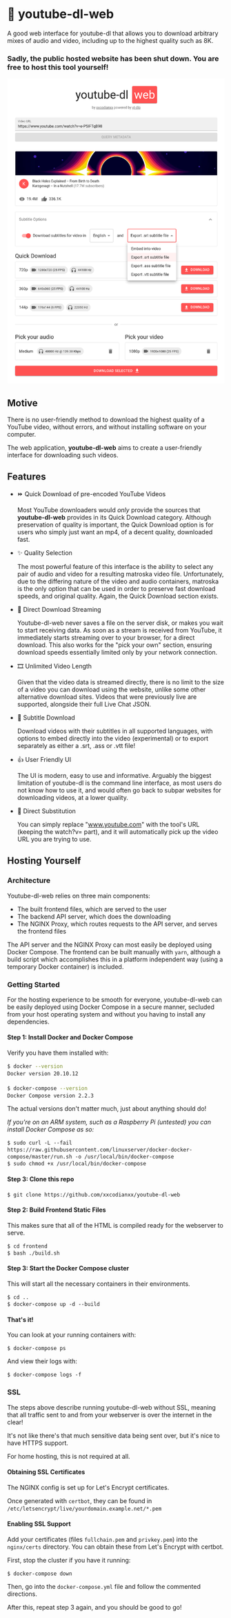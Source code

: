 # 🚀 youtube-dl-web
A good web interface for youtube-dl that allows you to download arbitrary mixes of audio and video, including up to the highest quality such as 8K.

### Sadly, the public hosted website has been shut down. You are free to host this tool yourself!
![Screenshot of the Webpage](images/screenshot_front.png)

## Motive
There is no user-friendly method to download the highest quality of a YouTube video, without errors, and without installing software on your computer.

The web application, **youtube-dl-web** aims to create a user-friendly interface for downloading such videos.

## Features
- ⏩ Quick Download of pre-encoded YouTube Videos
  
  Most YouTube downloaders would *only* provide the sources that **youtube-dl-web** provides in its Quick Download category.
  Although preservation of quality is important, the Quick Download option is for users who simply just want an mp4, of a decent
  quality, downloaded fast.
 
- ✨ Quality Selection

  The most powerful feature of this interface is the ability to select any pair of audio and video for a resulting matroska video file.
  Unfortunately, due to the differing nature of the video and audio containers, matroska is the only option that can be used in order to
  preserve fast download speeds, and original quality. Again, the Quick Download section exists.

- 📡 Direct Download Streaming

  Youtube-dl-web never saves a file on the server disk, or makes you wait to start receiving data. As soon as a stream is received from
  YouTube, it immediately starts streaming over to your browser, for a direct download. This also works for the "pick your own" section,
  ensuring download speeds essentially limited only by your network connection.
  
- 🎞️ Unlimited Video Length

  Given that the video data is streamed directly, there is no limit to the size of a video you can download using the website, unlike
  some other alternative download sites. Videos that were previously live are supported, alongside their full Live Chat JSON.

- 📢 Subtitle Download
  
  Download videos with their subtitles in all supported languages, with options to embed directly into the video (experimental) or to export separately as either a .srt, .ass or .vtt file!
  
- 👍 User Friendly UI
  
  The UI is modern, easy to use and informative. Arguably the biggest limitation of youtube-dl is the command line interface, as most users
  do not know how to use it, and would often go back to subpar websites for downloading videos, at a lower quality.

- 🔗 Direct Substitution

  You can simply replace "www.youtube.com" with the tool's URL (keeping the watch?v= part), and it will automatically pick up the video URL you
  are trying to use. 

## Hosting Yourself

### Architecture
Youtube-dl-web relies on three main components:

- The built frontend files, which are served to the user
- The backend API server, which does the downloading
- The NGINX Proxy, which routes requests to the API server, and serves the frontend files

The API server and the NGINX Proxy can most easily be deployed using Docker Compose.
The frontend can be built manually with `yarn`, although a build script
which accomplishes this in a platform independent way (using a temporary Docker container) is included.

### Getting Started
For the hosting experience to be smooth for everyone, youtube-dl-web can be easily deployed using Docker Compose in a secure manner, secluded from your host operating system and without you having to install any dependencies.

#### Step 1: Install Docker and Docker Compose
Verify you have them installed with:
```bash
$ docker --version
Docker version 20.10.12

$ docker-compose --version
Docker Compose version 2.2.3
```

The actual versions don't matter much, just about anything should do!

*If you're on an ARM system, such as a Raspberry Pi (untested) you can install Docker Compose as so:*
```
$ sudo curl -L --fail https://raw.githubusercontent.com/linuxserver/docker-docker-compose/master/run.sh -o /usr/local/bin/docker-compose
$ sudo chmod +x /usr/local/bin/docker-compose
```

#### Step 3: Clone this repo

```
$ git clone https://github.com/xxcodianxx/youtube-dl-web
```

#### Step 2: Build Frontend Static Files
This makes sure that all of the HTML is compiled ready for the
webserver to serve.
```
$ cd frontend
$ bash ./build.sh
```

#### Step 3: Start the Docker Compose cluster
This will start all the necessary containers in their environments.
```
$ cd ..
$ docker-compose up -d --build
```

#### That's it!

You can look at your running containers with:
```
$ docker-compose ps
```
And view their logs with:
```
$ docker-compose logs -f
```

### SSL

The steps above describe running youtube-dl-web without SSL, meaning that all traffic sent to and from your webserver is over the internet in the clear! 

It's not like there's that much sensitive data being sent over, but it's nice to have HTTPS support.

For home hosting, this is not required at all.

#### Obtaining SSL Certificates
The NGINX config is set up for Let's Encrypt certificates.

Once generated with `certbot`, they can be found in `/etc/letsencrypt/live/yourdomain.example.net/*.pem`

#### Enabling SSL Support

Add your certificates (files `fullchain.pem` and `privkey.pem`) into the `nginx/certs` directory. You can obtain these from Let's Encrypt with certbot.

First, stop the cluster if you have it running:
```
$ docker-compose down
```

Then, go into the `docker-compose.yml` file and follow the commented directions.

After this, repeat step 3 again, and you should be good to go!
